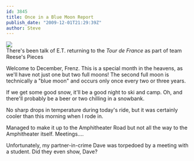 ```yaml
---
id: 3845
title: Once in a Blue Moon Report
publish_date: "2009-12-01T21:29:39Z"
author: Steve
---
```

![](http://www.flagstafffrenzy.org/wp-content/uploads/2009/11/et5.jpg)  
There's been talk of E.T. returning to the _Tour de France_ as part of team Reese's Pieces

Welcome to December, Frenz. This is a special month in the heavens, as we'll have not just one but two full moons! The second full moon is technically a "blue moon" and occurs only once every two or three years.

If we get some good snow, it'll be a good night to ski and camp. Oh, and there'll probably be a beer or two chilling in a snowbank.

No sharp drops in temperature during today's ride, but it was certainly cooler than this morning when I rode in.

Managed to make it up to the Amphitheater Road but not all the way to the Amphitheater itself. Meetings....

Unfortunately, my partner-in-crime Dave was torpedoed by a meeting with a student. Did they even show, Dave?
